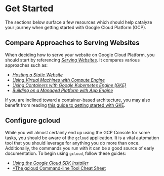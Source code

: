 # Get Started

The sections below surface a few resources which should help catalyze your journey when getting started with Google Cloud Platform (GCP).

## Compare Approaches to Serving Websites

When deciding how to serve your website on Google Cloud Platform, you should start by referencing [*Serving Websites*](https://cloud.google.com/solutions/web-serving-overview). It compares various approaches such as:

* [*Hosting a Static Website*](https://cloud.google.com/solutions/web-serving-overview)
* [*Using Virtual Machines with Compute Engine*](https://cloud.google.com/solutions/web-serving-overview#compute-engine)
* [*Using Containers with Google Kubernetes Engine (GKE)*](https://cloud.google.com/solutions/web-serving-overview#kubernetes-engine)
* [*Building on a Managed Platform with App Engine*](https://cloud.google.com/solutions/web-serving-overview#app-engine)

If you are inclined toward a container-based architecture, you may also benefit from reading [this guide to getting started with GKE](google-kubernetes-engine/get-started.md).

## Configure gcloud

While you will almost certainly end up using the GCP Console for some tasks, you should be aware of the `gcloud` application. It is a vital automation tool that you should leverage for anything you do more than once. Additionally, the commands you run with it can be a good source of early documentation. To begin using `gcloud`, follow these guides:

* [*Using the Google Cloud SDK Installer*](https://cloud.google.com/sdk/docs/downloads-interactive)
* [*The gcloud Command-line Tool Cheat Sheet](https://cloud.google.com/sdk/docs/cheatsheet)
